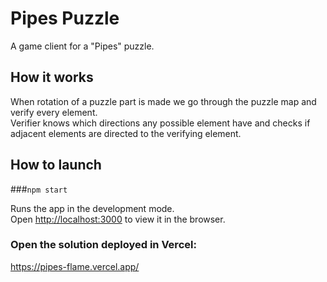 # Pipes Puzzle

A game client for a "Pipes" puzzle.

## How it works

When rotation of a puzzle part is made we go through the puzzle map and verify every element.\
Verifier knows which directions any possible element have
and checks if adjacent elements are directed to the verifying element.

## How to launch

###`npm start`

Runs the app in the development mode.\
Open [http://localhost:3000](http://localhost:3000) to view it in the browser.

### Open the solution deployed in Vercel:

https://pipes-flame.vercel.app/
